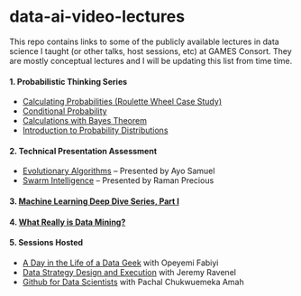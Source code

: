 # data-ai-video-lectures
This repo contains links to some of the publicly available lectures in data science I taught (or other talks, host sessions, etc) at GAMES Consort. They are mostly conceptual lectures and I will be updating this list from time time.

#### 1. Probabilistic Thinking Series 
- [Calculating Probabilities (Roulette Wheel Case Study)](https://youtu.be/97Neic4VC-4) 
- [Conditional Probability](https://youtu.be/SdQEHfljLjU)
- [Calculations with Bayes Theorem](https://youtu.be/HWBvef7hM_s)
- [Introduction to Probability Distributions](https://youtu.be/ptZiS-uP6RY)

#### 2. Technical Presentation Assessment
- [Evolutionary Algorithms](https://youtu.be/Ny099nntuQA) – Presented by Ayo Samuel
- [Swarm Intelligence](https://youtu.be/knGuHjdI0NI) – Presented by Raman Precious


#### 3. [Machine Learning Deep Dive Series, Part I](https://youtu.be/33TCzvxK87M)
#### 4. [What Really is Data Mining?](https://youtu.be/PoVYNOJ19Dg)

#### 5. Sessions Hosted
- [A Day in the Life of a Data Geek](https://youtu.be/hbhjmjvhHOg) with Opeyemi Fabiyi
- [Data Strategy Design and Execution](https://youtu.be/yEjgx5IjczQ) with Jeremy Ravenel
- [Github for Data Scientists](https://youtu.be/ZR6sYB4OqME) with Pachal Chukwuemeka Amah
